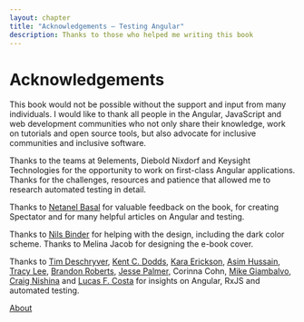 ```yaml
---
layout: chapter
title: "Acknowledgements – Testing Angular"
description: Thanks to those who helped me writing this book
---
```


# Acknowledgements

This book would not be possible without the support and input from many individuals. I would like to thank all people in the Angular, JavaScript and web development communities who not only share their knowledge, work on tutorials and open source tools, but also advocate for inclusive communities and inclusive software.

Thanks to the teams at 9elements, Diebold Nixdorf and Keysight Technologies for the opportunity to work on first-class Angular applications. Thanks for the challenges, resources and patience that allowed me to research automated testing in detail.

Thanks to [Netanel Basal](https://netbasal.com/) for valuable feedback on the book, for creating Spectator and for many helpful articles on Angular and testing.

Thanks to [Nils Binder](https://ichimnetz.com/) for helping with the design, including the dark color scheme. Thanks to Melina Jacob for designing the e-book cover.

Thanks to [Tim Deschryver](https://timdeschryver.dev/), [Kent C. Dodds](https://kentcdodds.com/), [Kara Erickson](https://twitter.com/karaforthewin), [Asim Hussain](https://asim.dev/), [Tracy Lee](https://twitter.com/ladyleet), [Brandon Roberts](https://brandonroberts.dev/), [Jesse Palmer](https://jesselpalmer.com/), Corinna Cohn, [Mike Giambalvo](https://twitter.com/heathkit), [Craig Nishina](https://twitter.com/cnishina) and [Lucas F. Costa](https://lucasfcosta.com/) for insights on Angular, RxJS and automated testing.

<p id="next-chapter-link"><a href="../about/#about">About</a></p>
